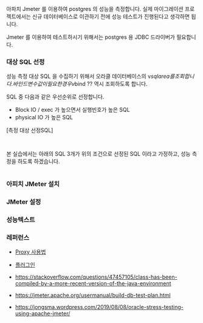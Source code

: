 
아파치 Jmeter 를 이용하여 postgres 의 성능을 측정합니다. 실제 마이그레이션 프로젝트에서는 신규 데이터베이스로 이관하기 전에 성능 테스트가 진행된다고 생각하면 됩니다.  

Jmeter 를 이용하여 테스트하시기 위해서는 postgres 용 JDBC 드라이버가 필요합니다.


### 대상 SQL 선정 ###

성능 측정 대상 SQL 을 수집하기 위해서 오라클 데이터베이스의 v$sqlarea 를 조회합니다. 바인드 변수값이 필요한 경우 v$bind ?? 역시 조회하도록 합니다. 

SQL 중 다음과 같은 우선순위로 선정합니다.

* Block IO / exec 가 높으면서 실행빈호가 높은 SQL 
* physical IO 가 높은 SQL 

[측정 대상 선정SQL]
```


```

본 실습에서는 아래의 SQL 3개가 위의 조건으로 선정된 SQL 이라고 가정하고, 성능 측정을 하도록 하겠습니다.
```

```

### 아피치 JMeter 설치 ###






### JMeter 설정 ###







### 성능텍스트 ###



### 레퍼런스 ###

* [Proxy 사용법](https://sncap.tistory.com/547)

* [플러그인](https://huistorage.tistory.com/89?category=723808)

* https://stackoverflow.com/questions/47457105/class-has-been-compiled-by-a-more-recent-version-of-the-java-environment

* https://jmeter.apache.org/usermanual/build-db-test-plan.html

* https://jongsma.wordpress.com/2019/08/08/oracle-stress-testing-using-apache-jmeter/
